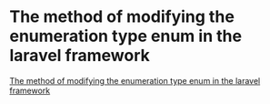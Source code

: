 # The method of modifying the enumeration type enum in the laravel framework
[The method of modifying the enumeration type enum in the laravel framework](https://aiwithcloud.com/2022/09/19/the_method_of_modifying_the_enumeration_type_enum_in_the_laravel_framework/)